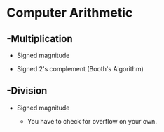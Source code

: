 # Computer Arithmetic

  

-Multiplication
-

- Signed magnitude

	

- Signed 2's complement (Booth's Algorithm)

	

-Division
-

- Signed magnitude

	

	- You have to check for overflow on your own.